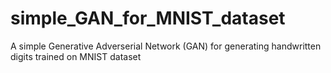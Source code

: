 # simple_GAN_for_MNIST_dataset
A simple Generative Adverserial Network (GAN) for generating handwritten digits trained on MNIST dataset
